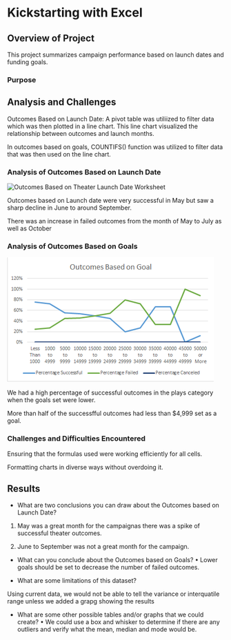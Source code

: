 # Kickstarting with Excel

## Overview of Project

This project summarizes campaign performance based on launch dates and funding goals.  

### Purpose

## Analysis and Challenges

Outcomes Based on Launch Date: A pivot table was utiliized to filter data which was then plotted in a line chart. 
This line chart visualized the relationship between outcomes and launch months. 

In outcomes based on goals, COUNTIFS() function was utilized to filter data that was then used on the line chart. 


### Analysis of Outcomes Based on Launch Date

![Outcomes Based on Theater Launch Date Worksheet](Theater_Outcomes_vs_LaunchDate.png)


Outcomes based on Launch date were very successful in May but saw a sharp decline in June to around September.

There was an increase in failed outcomes from the month of May to July as well as October 

### Analysis of Outcomes Based on Goals

![Outcomes Based on Goals Worksheet](Outcomes_vs_Goals.png)

We had a high percentage of successful outcomes in the plays category when the goals set were lower. 

More than half of the successfful outcomes had less than $4,999 set as a goal.

### Challenges and Difficulties Encountered

Ensuring that the formulas used were working efficiently for all cells.

Formatting charts in diverse ways without overdoing it.

## Results

- What are two conclusions you can draw about the Outcomes based on Launch Date?

1.	May was a great month for the campaignas there was a spike of successful theater outcomes.
 
2.	June to September was not a great month for the campaign. 

- What can you conclude about the Outcomes based on Goals?
•	Lower goals should be set to decrease the number of failed outcomes. 

- What are some limitations of this dataset?

Using current data, we would not be able to tell the variance or interquatile range unless we added a grapg showing the results

- What are some other possible tables and/or graphs that we could create?
•	We could use a box and whisker to determine if there are any outliers and verify what the mean, median and mode would be.


